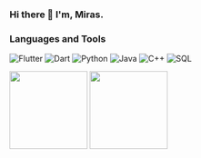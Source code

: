 ### Hi there 👋 I'm, Miras.

### Languages and Tools

![Flutter](https://img.shields.io/badge/-Flutter-000?&logo=Flutter&logoColor=42d2fd)
![Dart](https://img.shields.io/badge/-Dart-000?&logo=Dart&logoColor=025493)
![Python](https://img.shields.io/badge/-Python-000?&logo=Python)
![Java](https://img.shields.io/badge/-Java-000?&logo=Java&logoColor=007396)
![C++](https://img.shields.io/badge/-C++-000?&logo=c%2b%2b&logoColor=00599C)
![SQL](https://img.shields.io/badge/-SQL-000?&logo=PostgreSQL)

<img height="137px" src="https://github-readme-stats.vercel.app/api?username=serikuly-miras&hide_title=true&hide_border=true&show_icons=true&include_all_commits=true&count_private=true&line_height=21&text_color=000&icon_color=000&theme=graywhite" />

<img height="137px" src="https://github-readme-stats.vercel.app/api/top-langs/?username=serikuly-miras&hide=html&hide_title=true&hide_border=true&layout=compact&langs_count=6&exclude_repo=comp426,Redventures-Movie-Quotes&text_color=000&icon_color=fff&theme=graywhite" />
